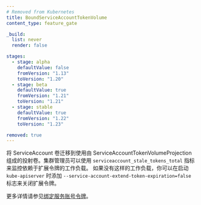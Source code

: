 ```yaml
---
# Removed from Kubernetes
title: BoundServiceAccountTokenVolume
content_type: feature_gate

_build:
  list: never
  render: false

stages:
  - stage: alpha 
    defaultValue: false
    fromVersion: "1.13"
    toVersion: "1.20"
  - stage: beta 
    defaultValue: true
    fromVersion: "1.21"
    toVersion: "1.21"    
  - stage: stable
    defaultValue: true
    fromVersion: "1.22"
    toVersion: "1.23"    

removed: true
---
```


<!--
Migrate ServiceAccount volumes to use a projected volume
consisting of a ServiceAccountTokenVolumeProjection. Cluster admins can use metric
`serviceaccount_stale_tokens_total` to monitor workloads that are depending on the extended
tokens. If there are no such workloads, turn off extended tokens by starting `kube-apiserver` with
flag `--service-account-extend-token-expiration=false`.

Check [Bound Service Account Tokens](https://github.com/kubernetes/enhancements/blob/master/keps/sig-auth/1205-bound-service-account-tokens/README.md)
for more details.
-->
将 ServiceAccount 卷迁移到使用由
ServiceAccountTokenVolumeProjection 组成的投射卷。集群管理员可以使用
`serviceaccount_stale_tokens_total` 指标来监控依赖于扩展令牌的工作负载。
如果没有这样的工作负载，你可以在启动 `kube-apiserver` 时添加
`--service-account-extend-token-expiration=false` 标志来关闭扩展令牌。

更多详情请参见[绑定服务账号令牌](https://github.com/kubernetes/enhancements/blob/master/keps/sig-auth/1205-bound-service-account-tokens/README.md)。
